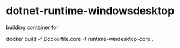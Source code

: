 # dotnet-runtime-windowsdesktop

building container for 

docker build -f Dockerfile.core -t runtime-windesktop-core . 



